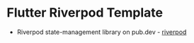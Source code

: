 # Flutter Riverpod Template

- Riverpod state-management library on pub.dev - [riverpod](https://pub.dev/packages/riverpod)

